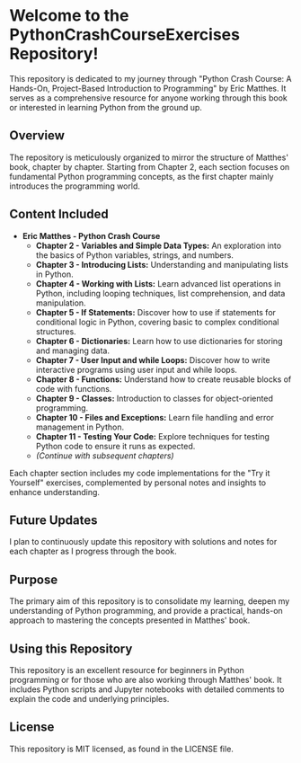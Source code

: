 # Welcome to the PythonCrashCourseExercises Repository!

This repository is dedicated to my journey through "Python Crash Course: A Hands-On, Project-Based Introduction to Programming" by Eric Matthes. It serves as a comprehensive resource for anyone working through this book or interested in learning Python from the ground up.

## Overview

The repository is meticulously organized to mirror the structure of Matthes' book, chapter by chapter. Starting from Chapter 2, each section focuses on fundamental Python programming concepts, as the first chapter mainly introduces the programming world.

## Content Included

- **Eric Matthes - Python Crash Course**
  - **Chapter 2 - Variables and Simple Data Types:** An exploration into the basics of Python variables, strings, and numbers.
  - **Chapter 3 - Introducing Lists:** Understanding and manipulating lists in Python.
  - **Chapter 4 - Working with Lists:** Learn advanced list operations in Python, including looping techniques, list comprehension, and data manipulation.
  - **Chapter 5 - If Statements:** Discover how to use if statements for conditional logic in Python, covering basic to complex conditional structures.
  - **Chapter 6 - Dictionaries:** Learn how to use dictionaries for storing and managing data.
  - **Chapter 7 - User Input and while Loops:** Discover how to write interactive programs using user input and while loops.
  - **Chapter 8 - Functions:** Understand how to create reusable blocks of code with functions.
  - **Chapter 9 - Classes:** Introduction to classes for object-oriented programming.
  - **Chapter 10 - Files and Exceptions:** Learn file handling and error management in Python.
  - **Chapter 11 - Testing Your Code:** Explore techniques for testing Python code to ensure it runs as expected.
  - _(Continue with subsequent chapters)_

Each chapter section includes my code implementations for the "Try it Yourself" exercises, complemented by personal notes and insights to enhance understanding.

## Future Updates

I plan to continuously update this repository with solutions and notes for each chapter as I progress through the book.

## Purpose

The primary aim of this repository is to consolidate my learning, deepen my understanding of Python programming, and provide a practical, hands-on approach to mastering the concepts presented in Matthes' book.

## Using this Repository

This repository is an excellent resource for beginners in Python programming or for those who are also working through Matthes' book. It includes Python scripts and Jupyter notebooks with detailed comments to explain the code and underlying principles.

## License

This repository is MIT licensed, as found in the LICENSE file.
